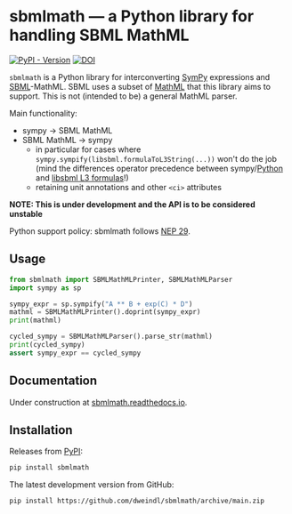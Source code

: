 # sbmlmath — a Python library for handling SBML MathML

[![PyPI - Version](https://img.shields.io/pypi/v/sbmlmath)](https://pypi.org/project/sbmlmath/)
[![DOI](https://zenodo.org/badge/617871948.svg)](https://doi.org/10.5281/zenodo.14814669)


`sbmlmath` is a Python library for interconverting [SymPy](https://github.com/sympy/sympy/)
expressions and [SBML](https://sbml.org/)-MathML.
SBML uses a subset of [MathML](https://www.w3.org/Math/) that this library
aims to support. This is not (intended to be) a general MathML parser.

Main functionality:

* sympy -> SBML MathML
* SBML MathML -> sympy
  * in particular for cases where `sympy.sympify(libsbml.formulaToL3String(...))`
    won't do the job
    (mind the differences operator precedence between
    sympy/[Python](https://docs.python.org/3/reference/expressions.html#operator-precedence)
    and [libsbml L3 formulas](https://synonym.caltech.edu/software/libsbml/5.18.0/docs/formatted/python-api/libsbml-math.html#math-l3)!)
  * retaining unit annotations and other `<ci>` attributes

**NOTE: This is under development and the API is to be considered unstable**

Python support policy: sbmlmath follows [NEP 29](https://numpy.org/neps/nep-0029-deprecation_policy.html).

## Usage

```python
from sbmlmath import SBMLMathMLPrinter, SBMLMathMLParser
import sympy as sp

sympy_expr = sp.sympify("A ** B + exp(C) * D")
mathml = SBMLMathMLPrinter().doprint(sympy_expr)
print(mathml)

cycled_sympy = SBMLMathMLParser().parse_str(mathml)
print(cycled_sympy)
assert sympy_expr == cycled_sympy
```

## Documentation

Under construction at [sbmlmath.readthedocs.io](https://sbmlmath.readthedocs.io/).

## Installation

Releases from [PyPI](https://pypi.org/project/sbmlmath/):
```bash
pip install sbmlmath
```

The latest development version from GitHub:
```bash
pip install https://github.com/dweindl/sbmlmath/archive/main.zip
```
